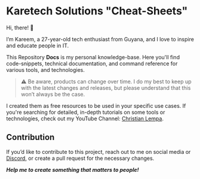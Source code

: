 # Karetech Solutions "Cheat-Sheets"

Hi, there! 👋

I’m Kareem, a 27-year-old tech enthusiast from Guyana, and I love to inspire and educate people in IT.

This Repository **Docs** is my personal knowledge-base. Here you'll find code-snippets, technical documentation, and command reference for various tools, and technologies.

> :warning: Be aware, products can change over time. I do my best to keep up with the latest changes and releases, but please understand that this won’t always be the case.

I created them as free resources to be used in your specific use cases. If you're searching for detailed, in-depth tutorials on some tools or technologies, check out my YouTube Channel: [Christian Lempa](https://www.youtube.com/@christianlempa).

## Contribution

If you’d like to contribute to this project, reach out to me on social media or [Discord](https://discord.gg/bz2SN7d), or create a pull request for the necessary changes.

***Help me to create something that matters to people!***
